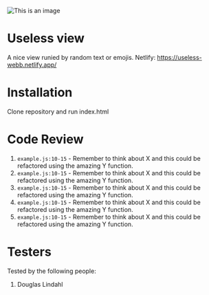![This is an image](https://media.tenor.com/EgkVXwM-f9IAAAAd/useless-box-box.gif)

# Useless view

A nice view runied by random text or emojis. Netlify: https://useless-webb.netlify.app/

# Installation

Clone repository and run index.html

# Code Review

1. `example.js:10-15` - Remember to think about X and this could be refactored using the amazing Y function.
1. `example.js:10-15` - Remember to think about X and this could be refactored using the amazing Y function.
1. `example.js:10-15` - Remember to think about X and this could be refactored using the amazing Y function.
1. `example.js:10-15` - Remember to think about X and this could be refactored using the amazing Y function.
1. `example.js:10-15` - Remember to think about X and this could be refactored using the amazing Y function.

# Testers

Tested by the following people:

1. Douglas Lindahl
